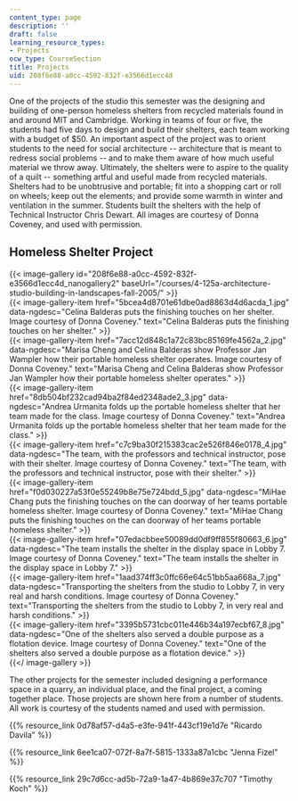 ```yaml
---
content_type: page
description: ''
draft: false
learning_resource_types:
- Projects
ocw_type: CourseSection
title: Projects
uid: 208f6e88-a0cc-4592-832f-e3566d1ecc4d
---
```

One of the projects of the studio this semester was the designing and building of one-person homeless shelters from recycled materials found in and around MIT and Cambridge. Working in teams of four or five, the students had five days to design and build their shelters, each team working with a budget of $50. An important aspect of the project was to orient students to the need for social architecture -- architecture that is meant to redress social problems -- and to make them aware of how much useful material we throw away. Ultimately, the shelters were to aspire to the quality of a quilt -- something artful and useful made from recycled materials. Shelters had to be unobtrusive and portable; fit into a shopping cart or roll on wheels; keep out the elements; and provide some warmth in winter and ventilation in the summer. Students built the shelters with the help of Technical Instructor Chris Dewart. All images are courtesy of Donna Coveney, and used with permission.

## Homeless Shelter Project

{{< image-gallery id="208f6e88-a0cc-4592-832f-e3566d1ecc4d_nanogallery2" baseUrl="/courses/4-125a-architecture-studio-building-in-landscapes-fall-2005/" >}}  
{{< image-gallery-item href="5bcea4d8701e61dbe0ad8863d4d6acda_1.jpg" data-ngdesc="Celina Balderas puts the finishing touches on her shelter. Image courtesy of Donna Coveney." text="Celina Balderas puts the finishing touches on her shelter." >}}  
{{< image-gallery-item href="7acc12d848c1a72c83bc85169fe4562a_2.jpg" data-ngdesc="Marisa Cheng and Celina Balderas show Professor Jan Wampler how their portable homeless shelter operates. Image courtesy of Donna Coveney." text="Marisa Cheng and Celina Balderas show Professor Jan Wampler how their portable homeless shelter operates." >}}  
{{< image-gallery-item href="8db504bf232cad94ba2f84ed2348ade2_3.jpg" data-ngdesc="Andrea Urmanita folds up the portable homeless shelter that her team made for the class. Image courtesy of Donna Coveney." text="Andrea Urmanita folds up the portable homeless shelter that her team made for the class." >}}  
{{< image-gallery-item href="c7c9ba30f215383cac2e526f846e0178_4.jpg" data-ngdesc="The team, with the professors and technical instructor, pose with their shelter. Image courtesy of Donna Coveney." text="The team, with the professors and technical instructor, pose with their shelter." >}}  
{{< image-gallery-item href="f0d030227a53f0e55249b8e75e724bdd_5.jpg" data-ngdesc="MiHae Chang puts the finishing touches on the can doorway of her teams portable homeless shelter. Image courtesy of Donna Coveney." text="MiHae Chang puts the finishing touches on the can doorway of her teams portable homeless shelter." >}}  
{{< image-gallery-item href="07edacbbee50089dd0df9ff855f80663_6.jpg" data-ngdesc="The team installs the shelter in the display space in Lobby 7. Image courtesy of Donna Coveney." text="The team installs the shelter in the display space in Lobby 7." >}}  
{{< image-gallery-item href="1aad374ff3c0ffc66e64c51bb5aa668a_7.jpg" data-ngdesc="Transporting the shelters from the studio to Lobby 7, in very real and harsh conditions. Image courtesy of Donna Coveney." text="Transporting the shelters from the studio to Lobby 7, in very real and harsh conditions." >}}  
{{< image-gallery-item href="3395b5731cbc011e446b34a197ecbf67_8.jpg" data-ngdesc="One of the shelters also served a double purpose as a flotation device. Image courtesy of Donna Coveney." text="One of the shelters also served a double purpose as a flotation device." >}}  
{{</ image-gallery >}}

The other projects for the semester included designing a performance space in a quarry, an individual place, and the final project, a coming together place. Those projects are shown here from a number of students. All work is courtesy of the students named and used with permission.

{{% resource_link 0d78af57-d4a5-e3fe-941f-443cf19e1d7e "Ricardo Davila" %}}

{{% resource_link 6ee1ca07-072f-8a7f-5815-1333a87a1cbc "Jenna Fizel" %}}

{{% resource_link 29c7d6cc-ad5b-72a9-1a47-4b869e37c707 "Timothy Koch" %}}